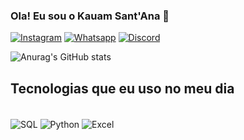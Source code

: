 
### Ola! Eu sou o Kauam Sant'Ana 🤗

[![Instagram](https://img.shields.io/badge/Instagram-E4405F?style=for-the-badge&logo=instagram&logoColor=white)](https://www.instagram.com/kauam_santana/profilecard/?igsh=cnpxaWN2N2hoamJ6)
[![Whatsapp]()]()
[![Discord]()]()

![Anurag's GitHub stats](https://github-readme-stats.vercel.app/api?username=KauamSantana&show_icons=true&theme=radical)

## Tecnologias que eu uso no meu dia
<div style="display: inline_block"> <br/>
    <img align="center" alt="SQL" src="https://img.shields.io/badge/Microsoft_SQL_Server-CC2927?style=for-the-badge&logo=microsoft-sql-server&logoColor=white" />
    <img align="center" alt="Python" src="https://img.shields.io/badge/Python-3776AB?style=for-the-badge&logo=python&logoColor=white" />
    <img align="center" alt="Excel" src="https://img.shields.io/badge/Microsoft_Excel-217346?style=for-the-badge&logo=microsoft-excel&logoColor=white" />
</div> <br/>


